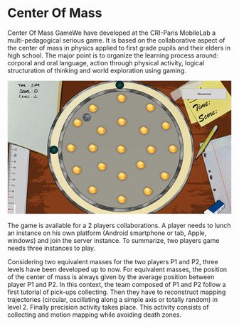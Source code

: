 # Center Of Mass
Center Of Mass GameWe have developed at the CRI-Paris MobileLab a multi-pedagogical serious game. It is based on the collaborative aspect of the center of mass in physics applied to first grade pupils and their elders in high school. The major point is to organize the learning process around: corporal and oral language, action through physical activity, logical structuration of thinking and world exploration using gaming.

![alt tag](https://github.com/MehHam/Move-2D/blob/master/ImageCDM.png) 

The game is available for a 2 players collaborations. 
A player needs to lunch an instance on his own platform (Android smartphone or tab, Apple, windows) and join the server instance. To summarize, two players game needs three instances to play.

Considering two equivalent masses for the two players P1 and P2, three levels have been developed up to now. For equivalent masses, the position of the center of mass is always given by the average position between player P1 and P2. In this context, the team composed of P1 and P2 follow a first tutorial of pick-ups collecting. Then they have to reconstruct mapping trajectories (circular, oscillating along a simple axis or totally random) in level 2. Finally precision activity takes place. This activity consists of collecting and motion mapping while avoiding death zones. 

